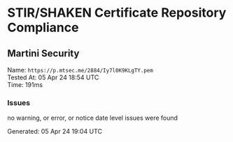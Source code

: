 # STIR/SHAKEN Certificate Repository Compliance

## Martini Security

Name: `https://p.mtsec.me/2884/Iy7l0K9KLgTY.pem`\
Tested At: 05 Apr 24 18:54 UTC\
Time: 191ms

### Issues

no warning, or error, or notice date level issues were found

Generated: 05 Apr 24 19:04 UTC